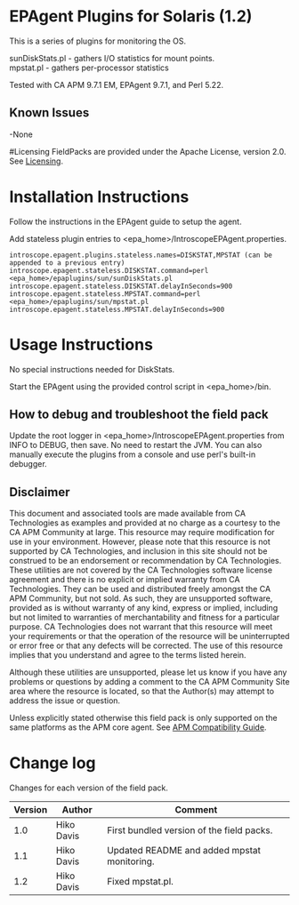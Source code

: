 # EPAgent Plugins for Solaris (1.2)

This is a series of plugins for monitoring the OS.

sunDiskStats.pl - gathers I/O statistics for mount points.  
mpstat.pl - gathers per-processor statistics

Tested with CA APM 9.7.1 EM, EPAgent 9.7.1, and Perl 5.22.

## Known Issues
-None

#Licensing
FieldPacks are provided under the Apache License, version 2.0. See [Licensing](https://www.apache.org/licenses/LICENSE-2.0).


# Installation Instructions

Follow the instructions in the EPAgent guide to setup the agent.

Add stateless plugin entries to \<epa_home\>/IntroscopeEPAgent.properties.

	introscope.epagent.plugins.stateless.names=DISKSTAT,MPSTAT (can be appended to a previous entry)
	introscope.epagent.stateless.DISKSTAT.command=perl <epa_home>/epaplugins/sun/sunDiskStats.pl
	introscope.epagent.stateless.DISKSTAT.delayInSeconds=900
	introscope.epagent.stateless.MPSTAT.command=perl <epa_home>/epaplugins/sun/mpstat.pl
	introscope.epagent.stateless.MPSTAT.delayInSeconds=900

# Usage Instructions
No special instructions needed for DiskStats.

Start the EPAgent using the provided control script in \<epa_home\>/bin.

## How to debug and troubleshoot the field pack
Update the root logger in \<epa_home\>/IntroscopeEPAgent.properties from INFO to DEBUG, then save. No need to restart the JVM.
You can also manually execute the plugins from a console and use perl's built-in debugger.

## Disclaimer
This document and associated tools are made available from CA Technologies as examples and provided at no charge as a courtesy to the CA APM Community at large. This resource may require modification for use in your environment. However, please note that this resource is not supported by CA Technologies, and inclusion in this site should not be construed to be an endorsement or recommendation by CA Technologies. These utilities are not covered by the CA Technologies software license agreement and there is no explicit or implied warranty from CA Technologies. They can be used and distributed freely amongst the CA APM Community, but not sold. As such, they are unsupported software, provided as is without warranty of any kind, express or implied, including but not limited to warranties of merchantability and fitness for a particular purpose. CA Technologies does not warrant that this resource will meet your requirements or that the operation of the resource will be uninterrupted or error free or that any defects will be corrected. The use of this resource implies that you understand and agree to the terms listed herein.

Although these utilities are unsupported, please let us know if you have any problems or questions by adding a comment to the CA APM Community Site area where the resource is located, so that the Author(s) may attempt to address the issue or question.

Unless explicitly stated otherwise this field pack is only supported on the same platforms as the APM core agent. See [APM Compatibility Guide](http://www.ca.com/us/support/ca-support-online/product-content/status/compatibility-matrix/application-performance-management-compatibility-guide.aspx).


# Change log
Changes for each version of the field pack.

Version | Author | Comment
--------|--------|--------
1.0 | Hiko Davis | First bundled version of the field packs.
1.1 | Hiko Davis | Updated README and added mpstat monitoring.
1.2 | Hiko Davis | Fixed mpstat.pl.
